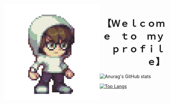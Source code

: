 <img src="/img/aaronriz_idle.gif"  align="left" height="300"/>
<div align="right">
<h1>【Ｗｅｌｃｏｍｅ　ｔｏ　ｍｙ　ｐｒｏｆｉｌｅ】</h1>
</div>

![Anurag's GitHub stats](https://github-readme-stats.vercel.app/api?username=arzhk&count_private=true&theme=synthwave&show_icons=true&hide_border=true&hide=stars,prs,issues,contribs&hide_title=true&hide_rank=true)

[![Top Langs](https://github-readme-stats.vercel.app/api/top-langs/?username=anuraghazra&layout=compact&theme=synthwave&show_icons=true&hide_border=true)](https://github.com/anuraghazra/github-readme-stats)

<!--
**arzhk/arzhk** is a ✨ _special_ ✨ repository because its `README.md` (this file) appears on your GitHub profile.

Here are some ideas to get you started:

- 🔭 I’m currently working on ...
- 🌱 I’m currently learning ...
- 👯 I’m looking to collaborate on ...
- 🤔 I’m looking for help with ...
- 💬 Ask me about ...
- 📫 How to reach me: ...
- 😄 Pronouns: ...
- ⚡ Fun fact: ...
-->

